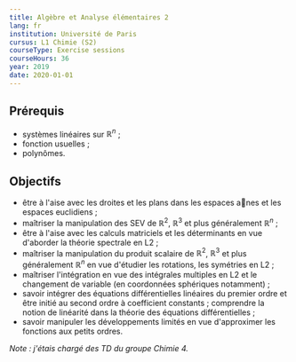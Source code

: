 ```yaml
---
title: Algèbre et Analyse élémentaires 2
lang: fr
institution: Université de Paris
cursus: L1 Chimie (S2)
courseType: Exercise sessions
courseHours: 36
year: 2019
date: 2020-01-01
---
```


## Prérequis

- systèmes linéaires sur $\mathbb{R}^n$ ;
- fonction usuelles ;
- polynômes.

## Objectifs

- être à l'aise avec les droites et les plans dans les espaces anes et les espaces euclidiens ;
- maîtriser la manipulation des SEV de $\mathbb{R}^2$, $\mathbb{R}^3$ et plus généralement $\mathbb{R}^n$ ;
- être à l'aise avec les calculs matriciels et les déterminants en vue d'aborder la théorie spectrale
en L2 ;
- maîtriser la manipulation du produit scalaire de $\mathbb{R}^2$, $\mathbb{R}^3$ et plus généralement $\mathbb{R}^n$ en vue d'étudier les rotations, les symétries en L2 ;
- maîtriser l'intégration en vue des intégrales multiples en L2 et le changement de variable (en
coordonnées sphériques notamment) ;
- savoir intégrer des équations différentielles linéaires du premier ordre et être initié au second
ordre à coefficient constants ; comprendre la notion de linéarité dans la théorie des équations
différentielles ;
- savoir manipuler les développements limités en vue d'approximer les fonctions aux petits ordres.

*Note : j'étais chargé des TD du groupe Chimie 4.*

